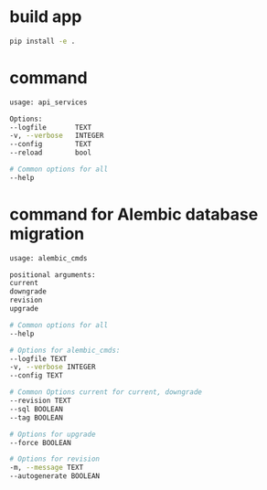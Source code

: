# build app
```bash
pip install -e .
```

# command
```bash
usage: api_services

Options:
--logfile       TEXT
-v, --verbose   INTEGER
--config        TEXT
--reload        bool

# Common options for all
--help
```

# command for Alembic database migration 
```bash
usage: alembic_cmds

positional arguments:
current 
downgrade
revision
upgrade

# Common options for all
--help

# Options for alembic_cmds:
--logfile TEXT
-v, --verbose INTEGER
--config TEXT

# Common Options current for current, downgrade
--revision TEXT
--sql BOOLEAN
--tag BOOLEAN

# Options for upgrade
--force BOOLEAN

# Options for revision
-m, --message TEXT
--autogenerate BOOLEAN
```